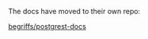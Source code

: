 The docs have moved to their own repo:

[begriffs/postgrest-docs](https://github.com/begriffs/postgrest-docs)

